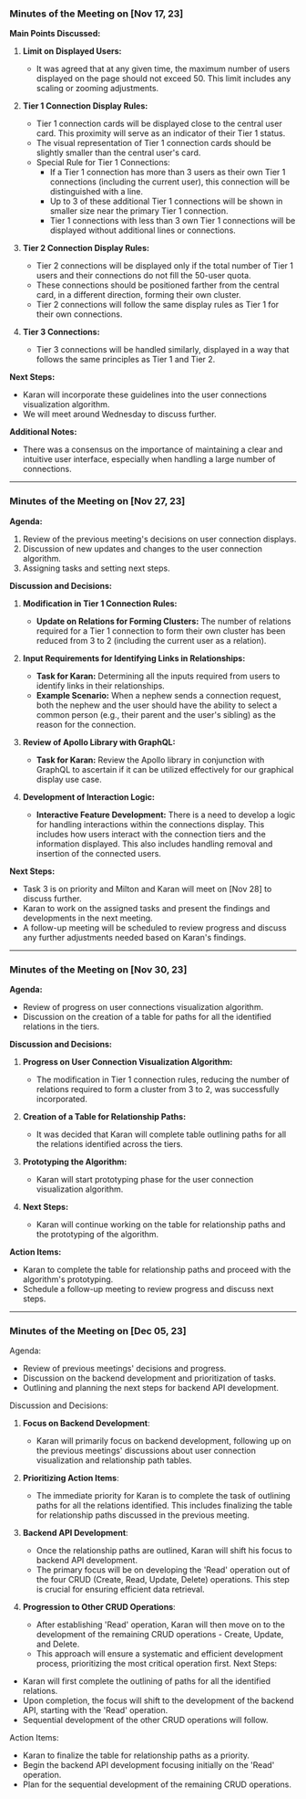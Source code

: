### Minutes of the Meeting on [Nov 17, 23]

**Main Points Discussed:**

1. **Limit on Displayed Users:**

   - It was agreed that at any given time, the maximum number of users displayed on the page should not exceed 50. This limit includes any scaling or zooming adjustments.

2. **Tier 1 Connection Display Rules:**

   - Tier 1 connection cards will be displayed close to the central user card. This proximity will serve as an indicator of their Tier 1 status.
   - The visual representation of Tier 1 connection cards should be slightly smaller than the central user's card.
   - Special Rule for Tier 1 Connections:
     - If a Tier 1 connection has more than 3 users as their own Tier 1 connections (including the current user), this connection will be distinguished with a line.
     - Up to 3 of these additional Tier 1 connections will be shown in smaller size near the primary Tier 1 connection.
     - Tier 1 connections with less than 3 own Tier 1 connections will be displayed without additional lines or connections.

3. **Tier 2 Connection Display Rules:**

   - Tier 2 connections will be displayed only if the total number of Tier 1 users and their connections do not fill the 50-user quota.
   - These connections should be positioned farther from the central card, in a different direction, forming their own cluster.
   - Tier 2 connections will follow the same display rules as Tier 1 for their own connections.

4. **Tier 3 Connections:**
   - Tier 3 connections will be handled similarly, displayed in a way that follows the same principles as Tier 1 and Tier 2.

**Next Steps:**

- Karan will incorporate these guidelines into the user connections visualization algorithm.
- We will meet around Wednesday to discuss further.

**Additional Notes:**

- There was a consensus on the importance of maintaining a clear and intuitive user interface, especially when handling a large number of connections.

---
### Minutes of the Meeting on [Nov 27, 23]

**Agenda:**

1. Review of the previous meeting's decisions on user connection displays.
2. Discussion of new updates and changes to the user connection algorithm.
3. Assigning tasks and setting next steps.

**Discussion and Decisions:**

1. **Modification in Tier 1 Connection Rules:**
    
    - **Update on Relations for Forming Clusters:** The number of relations required for a Tier 1 connection to form their own cluster has been reduced from 3 to 2 (including the current user as a relation).
      
2. **Input Requirements for Identifying Links in Relationships:**
    
    - **Task for Karan:** Determining all the inputs required from users to identify links in their relationships.
    - **Example Scenario:** When a nephew sends a connection request, both the nephew and the user should have the ability to select a common person (e.g., their parent and the user's sibling) as the reason for the connection.
      
3. **Review of Apollo Library with GraphQL:**
    
    - **Task for Karan:** Review the Apollo library in conjunction with GraphQL to ascertain if it can be utilized effectively for our graphical display use case.
      
4. **Development of Interaction Logic:**
    
    - **Interactive Feature Development:** There is a need to develop a logic for handling interactions within the connections display. This includes how users interact with the connection tiers and the information displayed.
      This also includes handling removal and insertion of the connected users.

**Next Steps:**

- Task 3 is on priority and Milton and Karan will meet on [Nov 28] to discuss further.
- Karan to work on the assigned tasks and present the findings and developments in the next meeting.
- A follow-up meeting will be scheduled to review progress and discuss any further adjustments needed based on Karan's findings.
---
### Minutes of the Meeting on [Nov 30, 23]


**Agenda:**

- Review of progress on user connections visualization algorithm.
- Discussion on the creation of a table for paths for all the identified relations in the tiers.

**Discussion and Decisions:**

1. **Progress on User Connection Visualization Algorithm:**
    
    - The modification in Tier 1 connection rules, reducing the number of relations required to form a cluster from 3 to 2, was successfully incorporated.
2. **Creation of a Table for Relationship Paths:**
    
    - It was decided that Karan will complete table outlining paths for all the relations identified across the tiers.
3. **Prototyping the Algorithm:**
    
    - Karan will start prototyping phase for the user connection visualization algorithm.

4. **Next Steps:**
    
    - Karan will continue working on the table for relationship paths and the prototyping of the algorithm.

**Action Items:**

- Karan to complete the table for relationship paths and proceed with the algorithm's prototyping.
- Schedule a follow-up meeting to review progress and discuss next steps.

---
### Minutes of the Meeting on [Dec 05, 23]

Agenda:

- Review of previous meetings' decisions and progress.
- Discussion on the backend development and prioritization of tasks.
- Outlining and planning the next steps for backend API development.

Discussion and Decisions:

1. **Focus on Backend Development**:
    
    - Karan will primarily focus on backend development, following up on the previous meetings' discussions about user connection visualization and relationship path tables.
2. **Prioritizing Action Items**:
    
    - The immediate priority for Karan is to complete the task of outlining paths for all the relations identified. This includes finalizing the table for relationship paths discussed in the previous meeting.
3. **Backend API Development**:
    
    - Once the relationship paths are outlined, Karan will shift his focus to backend API development.
    - The primary focus will be on developing the 'Read' operation out of the four CRUD (Create, Read, Update, Delete) operations. This step is crucial for ensuring efficient data retrieval.
4. **Progression to Other CRUD Operations**:
    
    - After establishing 'Read' operation, Karan will then move on to the development of the remaining CRUD operations - Create, Update, and Delete.
    - This approach will ensure a systematic and efficient development process, prioritizing the most critical operation first.
Next Steps:

- Karan will first complete the outlining of paths for all the identified relations.
- Upon completion, the focus will shift to the development of the backend API, starting with the 'Read' operation.
- Sequential development of the other CRUD operations will follow.

Action Items:

- Karan to finalize the table for relationship paths as a priority.
- Begin the backend API development focusing initially on the 'Read' operation.
- Plan for the sequential development of the remaining CRUD operations.
